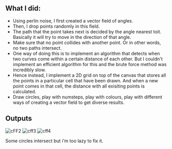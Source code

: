 ## What I did:
- Using perlin noise, I first created a vector field of angles. 
- Then, I drop points randomly in this field.
- The path that the point takes next is decided by the angle nearest toit. Basically it will try to move in the direction of that angle.
- Make sure that no point collides with another point. Or in other words, no two paths intersect. 
- One way of doing this is to implement an algorithm that detects when two curves come within a certain distance of each other. But I couldn't implement an efficient algorithm for this and the brute force method was incredibly slow.
- Hence instead, I implement a 2D grid on top of the canvas that stores all the points in a particular cell that have been drawn. And when a new point comes in that cell, the distance with all exisiting points is calculated.
- Draw circles, play with numsteps, play with colours, play with different ways of creating a vector field to get diverse results.


## Outputs
![cFF2](https://github.com/ChaoticBlack/my_generative_art/assets/55967429/3b0b105a-e2c2-4ca5-885b-c03047492078)
![cff3](https://github.com/ChaoticBlack/my_generative_art/assets/55967429/14323192-b314-4b46-bf2e-c98b5732d192)
![cff4](https://github.com/ChaoticBlack/my_generative_art/assets/55967429/63687eb4-89f7-4cc3-a0de-5fb36bc1f062)

Some circles intersect but i'm too lazy to fix it.
